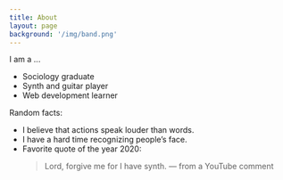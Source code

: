 ```yaml
---
title: About
layout: page
background: '/img/band.png'
---
```


I am a ...

- Sociology graduate
- Synth and guitar player
- Web development learner

Random facts:

- I believe that actions speak louder than words.
- I have a hard time recognizing people’s face.
- Favorite quote of the year 2020:
  > Lord, forgive me for I have synth. — from a YouTube comment
